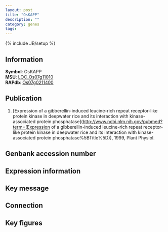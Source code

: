 ```yaml
---
layout: post
title: "OsKAPP"
description: ""
category: genes
tags: 
---
```

{% include JB/setup %}

## Information
__Symbol__: OsKAPP  
__MSU__: [LOC_Os07g11010](http://rice.plantbiology.msu.edu/cgi-bin/ORF_infopage.cgi?orf=LOC_Os07g11010)  
__RAPdb__: [Os07g0211400](http://rapdb.dna.affrc.go.jp/viewer/gbrowse_details/irgsp1?name=Os07g0211400)  

## Publication
1. [Expression of a gibberellin-induced leucine-rich repeat receptor-like protein kinase in deepwater rice and its interaction with kinase-associated protein phosphatase](http://www.ncbi.nlm.nih.gov/pubmed?term=(Expression of a gibberellin-induced leucine-rich repeat receptor-like protein kinase in deepwater rice and its interaction with kinase-associated protein phosphatase%5BTitle%5D)), 1999, Plant Physiol.

## Genbank accession number

## Expression information

## Key message

## Connection

## Key figures


